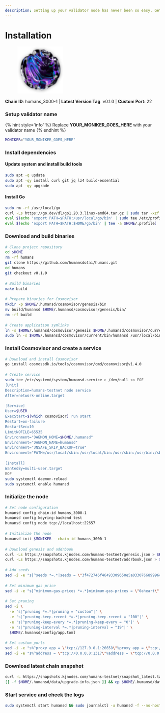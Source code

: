 ```yaml
---
description: Setting up your validator node has never been so easy. Get your validator running in minutes by following step by step instructions.
---
```


# Installation

<figure><img src="https://raw.githubusercontent.com/kj89/cosmos-images/main/logos/humans.png" width="150" alt=""><figcaption></figcaption></figure>

**Chain ID**: humans_3000-1 | **Latest Version Tag**: v0.1.0 | **Custom Port**: 22

### Setup validator name

{% hint style='info' %}
Replace **YOUR_MONIKER_GOES_HERE** with your validator name
{% endhint %}

```bash
MONIKER="YOUR_MONIKER_GOES_HERE"
```

### Install dependencies

#### Update system and install build tools

```bash
sudo apt -q update
sudo apt -qy install curl git jq lz4 build-essential
sudo apt -qy upgrade
```

#### Install Go

```bash
sudo rm -rf /usr/local/go
curl -Ls https://go.dev/dl/go1.20.3.linux-amd64.tar.gz | sudo tar -xzf - -C /usr/local
eval $(echo 'export PATH=$PATH:/usr/local/go/bin' | sudo tee /etc/profile.d/golang.sh)
eval $(echo 'export PATH=$PATH:$HOME/go/bin' | tee -a $HOME/.profile)
```

### Download and build binaries

```bash
# Clone project repository
cd $HOME
rm -rf humans
git clone https://github.com/humansdotai/humans.git
cd humans
git checkout v0.1.0

# Build binaries
make build

# Prepare binaries for Cosmovisor
mkdir -p $HOME/.humansd/cosmovisor/genesis/bin
mv build/humansd $HOME/.humansd/cosmovisor/genesis/bin/
rm -rf build

# Create application symlinks
ln -s $HOME/.humansd/cosmovisor/genesis $HOME/.humansd/cosmovisor/current
sudo ln -s $HOME/.humansd/cosmovisor/current/bin/humansd /usr/local/bin/humansd
```

### Install Cosmovisor and create a service

```bash
# Download and install Cosmovisor
go install cosmossdk.io/tools/cosmovisor/cmd/cosmovisor@v1.4.0

# Create service
sudo tee /etc/systemd/system/humansd.service > /dev/null << EOF
[Unit]
Description=humans-testnet node service
After=network-online.target

[Service]
User=$USER
ExecStart=$(which cosmovisor) run start
Restart=on-failure
RestartSec=10
LimitNOFILE=65535
Environment="DAEMON_HOME=$HOME/.humansd"
Environment="DAEMON_NAME=humansd"
Environment="UNSAFE_SKIP_BACKUP=true"
Environment="PATH=/usr/local/sbin:/usr/local/bin:/usr/sbin:/usr/bin:/sbin:/bin:/usr/games:/usr/local/games:/snap/bin:$HOME/.humansd/cosmovisor/current/bin"

[Install]
WantedBy=multi-user.target
EOF
sudo systemctl daemon-reload
sudo systemctl enable humansd
```

### Initialize the node

```bash
# Set node configuration
humansd config chain-id humans_3000-1
humansd config keyring-backend test
humansd config node tcp://localhost:22657

# Initialize the node
humansd init $MONIKER --chain-id humans_3000-1

# Download genesis and addrbook
curl -Ls https://snapshots.kjnodes.com/humans-testnet/genesis.json > $HOME/.humansd/config/genesis.json
curl -Ls https://snapshots.kjnodes.com/humans-testnet/addrbook.json > $HOME/.humansd/config/addrbook.json

# Add seeds
sed -i -e "s|^seeds *=.*|seeds = \"3f472746f46493309650e5a033076689996c8881@humans-testnet.rpc.kjnodes.com:22659\"|" $HOME/.humansd/config/config.toml

# Set minimum gas price
sed -i -e "s|^minimum-gas-prices *=.*|minimum-gas-prices = \"0aheart\"|" $HOME/.humansd/config/app.toml

# Set pruning
sed -i \
  -e 's|^pruning *=.*|pruning = "custom"|' \
  -e 's|^pruning-keep-recent *=.*|pruning-keep-recent = "100"|' \
  -e 's|^pruning-keep-every *=.*|pruning-keep-every = "0"|' \
  -e 's|^pruning-interval *=.*|pruning-interval = "19"|' \
  $HOME/.humansd/config/app.toml

# Set custom ports
sed -i -e "s%^proxy_app = \"tcp://127.0.0.1:26658\"%proxy_app = \"tcp://127.0.0.1:22658\"%; s%^laddr = \"tcp://127.0.0.1:26657\"%laddr = \"tcp://127.0.0.1:22657\"%; s%^pprof_laddr = \"localhost:6060\"%pprof_laddr = \"localhost:22060\"%; s%^laddr = \"tcp://0.0.0.0:26656\"%laddr = \"tcp://0.0.0.0:22656\"%; s%^prometheus_listen_addr = \":26660\"%prometheus_listen_addr = \":22660\"%" $HOME/.humansd/config/config.toml
sed -i -e "s%^address = \"tcp://0.0.0.0:1317\"%address = \"tcp://0.0.0.0:22317\"%; s%^address = \":8080\"%address = \":22080\"%; s%^address = \"0.0.0.0:9090\"%address = \"0.0.0.0:22090\"%; s%^address = \"0.0.0.0:9091\"%address = \"0.0.0.0:22091\"%; s%:8545%:22545%; s%:8546%:22546%; s%:6065%:22065%" $HOME/.humansd/config/app.toml
```

### Download latest chain snapshot

```bash
curl -L https://snapshots.kjnodes.com/humans-testnet/snapshot_latest.tar.lz4 | tar -Ilz4 -xf - -C $HOME/.humansd
[[ -f $HOME/.humansd/data/upgrade-info.json ]] && cp $HOME/.humansd/data/upgrade-info.json $HOME/.humansd/cosmovisor/genesis/upgrade-info.json
```

### Start service and check the logs

```bash
sudo systemctl start humansd && sudo journalctl -u humansd -f --no-hostname -o cat
```
